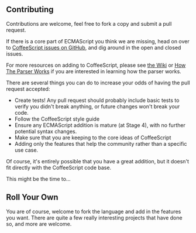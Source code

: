 ## Contributing 
Contributions are welcome, feel free to fork a copy and submit a pull request.

If there is a core part of ECMAScript you think we are missing, head on over to [CoffeeScript issues on GitHub](http://github.com/jashkenas/coffeescript/issues), and dig around in the open and closed issues. 

For more resources on adding to CoffeeScript, please see [the Wiki](https://github.com/jashkenas/coffeescript/wiki/%5BHowto%5D-Hacking-on-the-CoffeeScript-Compiler) or [How The Parser Works](https://github.com/jashkenas/coffeescript/wiki/%5BHowTo%5D-How-parsing-works) if you are interested in learning how the parser works. 

There are several things you can do to increase your odds of having the pull request accepted: 

  * Create tests! Any pull request should probably include basic tests to verify you didn't break anything, or future changes won't break your code.
  * Follow the CoffeeScript style guide
  * Ensure any ECMAScript addition is mature (at Stage 4), with no further potential syntax changes.
  * Make sure that you are keeping to the core ideas of CoffeeScript
  * Adding only the features that help the community rather than a specific use case.

Of course, it's entirely possible that you have a great addition, but it doesn't fit directly with the CoffeeScript code base. 

This might be the time to... 

## Roll Your Own 

You are of course, welcome to fork the language and add in the features you want. There are quite a few really interesting projects that have done so, and more are welcome. 